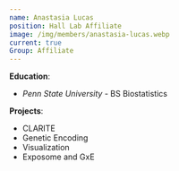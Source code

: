 ```yaml
---
name: Anastasia Lucas
position: Hall Lab Affiliate
image: /img/members/anastasia-lucas.webp
current: true
Group: Affiliate
---
```


**Education**:

  * *Penn State University* - BS Biostatistics

**Projects**:

  * CLARITE
  * Genetic Encoding
  * Visualization
  * Exposome and GxE
